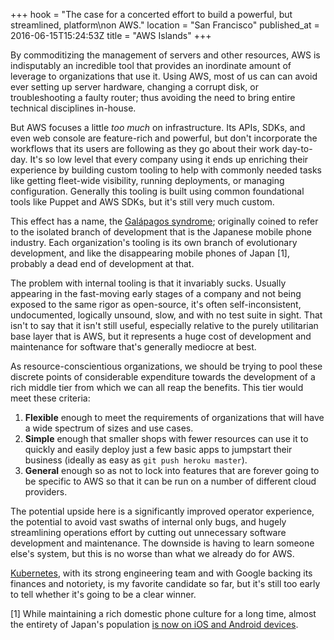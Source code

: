 +++
hook = "The case for a concerted effort to build a powerful, but streamlined, platform\non AWS."
location = "San Francisco"
published_at = 2016-06-15T15:24:53Z
title = "AWS Islands"
+++

By commoditizing the management of servers and other resources, AWS is
indisputably an incredible tool that provides an inordinate amount of leverage
to organizations that use it. Using AWS, most of us can can avoid ever setting
up server hardware, changing a corrupt disk, or troubleshooting a faulty
router; thus avoiding the need to bring entire technical disciplines in-house.

But AWS focuses a little _too much_ on infrastructure. Its APIs, SDKs, and even
web console are feature-rich and powerful, but don't incorporate the workflows
that its users are following as they go about their work day-to-day. It's so
low level that every company using it ends up enriching their experience by
building custom tooling to help with commonly needed tasks like getting
fleet-wide visibility, running deployments, or managing configuration. Generally
this tooling is built using common foundational tools like Puppet and AWS SDKs,
but it's still very much custom.

This effect has a name, the [Galápagos syndrome][galapagos]; originally coined
to refer to the isolated branch of development that is the Japanese mobile
phone industry. Each organization's tooling is its own branch of evolutionary
development, and like the disappearing mobile phones of Japan [1], probably a
dead end of development at that.

The problem with internal tooling is that it invariably sucks. Usually
appearing in the fast-moving early stages of a company and not being exposed to
the same rigor as open-source, it's often self-inconsistent, undocumented,
logically unsound, slow, and with no test suite in sight. That isn't to say
that it isn't still useful, especially relative to the purely utilitarian base
layer that is AWS, but it represents a huge cost of development and maintenance
for software that's generally mediocre at best.

As resource-conscientious organizations, we should be trying to pool these
discrete points of considerable expenditure towards the development of a rich
middle tier from which we can all reap the benefits. This tier would meet these
criteria:

1. **Flexible** enough to meet the requirements of organizations that will have
   a wide spectrum of sizes and use cases.
2. **Simple** enough that smaller shops with fewer resources can use it to
   quickly and easily deploy just a few basic apps to jumpstart their business
   (ideally as easy as `git push heroku master`).
3. **General** enough so as not to lock into features that are forever going to
   be specific to AWS so that it can be run on a number of different cloud
   providers.

The potential upside here is a significantly improved operator experience, the
potential to avoid vast swaths of internal only bugs, and hugely streamlining
operations effort by cutting out unnecessary software development and
maintenance. The downside is having to learn someone else's system, but this is
no worse than what we already do for AWS.

[Kubernetes][kubernetes], with its strong engineering team and with Google
backing its finances and notoriety, is my favorite candidate so far, but it's
still too early to tell whether it's going to be a clear winner.

[1] While maintaining a rich domestic phone culture for a long time, almost the
    entirety of Japan's population [is now on iOS and Android devices][share].

[galapagos]: https://en.wikipedia.org/wiki/Galápagos_syndrome
[kubernetes]: http://kubernetes.io/
[share]: http://www.statista.com/statistics/260415/market-share-held-by-smartphone-operating-systems-in-japan/
